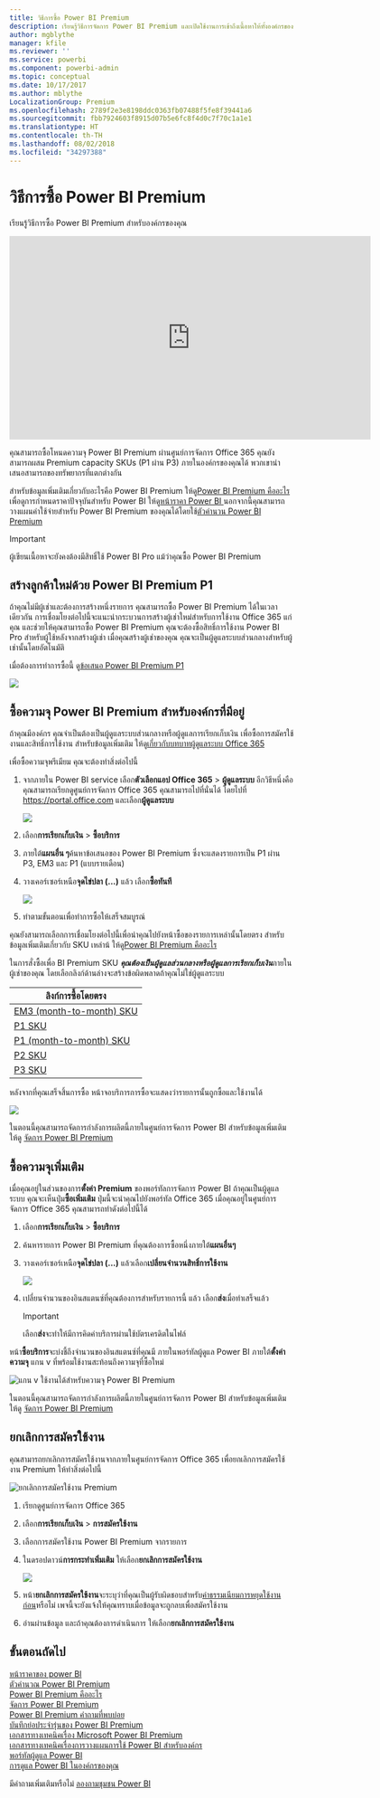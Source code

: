 ```yaml
---
title: วิธีการซื้อ Power BI Premium
description: เรียนรู้วิธีการจัดการ Power BI Premium และเปิดใช้งานการเข้าถึงเนื้อหาให้ทั้งองค์กรของคุณ
author: mgblythe
manager: kfile
ms.reviewer: ''
ms.service: powerbi
ms.component: powerbi-admin
ms.topic: conceptual
ms.date: 10/17/2017
ms.author: mblythe
LocalizationGroup: Premium
ms.openlocfilehash: 2789f2e3e8198ddc0363fb07488f5fe8f39441a6
ms.sourcegitcommit: fbb7924603f8915d07b5e6fc8f4d0c7f70c1a1e1
ms.translationtype: HT
ms.contentlocale: th-TH
ms.lasthandoff: 08/02/2018
ms.locfileid: "34297388"
---
```

# <a name="how-to-purchase-power-bi-premium"></a>วิธีการซื้อ Power BI Premium
เรียนรู้วิธีการซื้อ Power BI Premium สำหรับองค์กรของคุณ

<iframe width="640" height="360" src="https://www.youtube.com/embed/NkvYs5Qp4iA?rel=0&amp;showinfo=0" frameborder="0" allowfullscreen></iframe>

คุณสามารถซื้อโหนดความจุ Power BI Premium ผ่านศูนย์การจัดการ Office 365 คุณยังสามารถผสม Premium capacity SKUs (P1 ผ่าน P3) ภายในองค์กรของคุณได้ พวกเขานำเสนอสามารถของทรัพยากรที่แตกต่างกัน

สำหรับข้อมูลเพิ่มเติมเกี่ยวกับอะไรคือ Power BI Premium ให้ดู[Power BI Premium คืออะไร](service-premium.md) เพื่อดูการกำหนดราคาปัจจุบันสำหรับ Power BI ให้ดู[หน้าราคา Power BI ](https://powerbi.microsoft.com/pricing/) นอกจากนี้คุณสามารถวางแผนค่าใช้จ่ายสำหรับ Power BI Premium ของคุณได้โดยใช้[ตัวคำนวน Power BI Premium](https://powerbi.microsoft.com/calculator/)

> [!IMPORTANT]
> ผู้เขียนเนื้อหาจะยังคงต้องมีสิทธิ์ใช้ Power BI Pro แม้ว่าคุณซื้อ Power BI Premium
> 
> 

## <a name="create-a-new-tenant-with-power-bi-premium-p1"></a>สร้างลูกค้าใหม่ด้วย Power BI Premium P1
ถ้าคุณไม่มีผู้เช่าและต้องการสร้างหนึ่งรายการ คุณสามารถซื้อ Power BI Premium ได้ในเวลาเดียวกัน การเชื่อมโยงต่อไปนี้จะแนะนำกระบวนการสร้างผู้เช่าใหม่สำหรับการใช้งาน Office 365 แก่คุณ และช่วยให้คุณสามารถซื้อ Power BI Premium คุณจะต้องซื้อสิทธิ์การใช้งาน Power BI Pro สำหรับผู้ใช้หลังจากสร้างผู้เช่า เมื่อคุณสร้างผู้เช่าของคุณ คุณจะเป็นผู้ดูแลระบบส่วนกลางสำหรับผู้เช่านั้นโดยอัตโนมัติ

เมื่อต้องการทำการซื้อนี้ ดู[ข้อเสนอ Power BI Premium P1](https://signup.microsoft.com/Signup?OfferId=b3ec5615-cc11-48de-967d-8d79f7cb0af1)

![](media/service-admin-premium-purchase/premium-purchase-with-tenant.png)

## <a name="purchase-a-power-bi-premium-capacity-for-an-existing-organization"></a>ซื้อความจุ Power BI Premium สำหรับองค์กรที่มีอยู่
ถ้าคุณมีองค์กร คุณจำเป็นต้องเป็นผู้ดูแลระบบส่วนกลางหรือผู้ดูแลการเรียกเก็บเงิน เพื่อซื้อการสมัครใช้งานและสิทธิ์การใช้งาน สำหรับข้อมูลเพิ่มเติม ให้ดู[เกี่ยวกับบทบาทผู้ดูแลระบบ Office 365](https://support.office.com/article/About-Office-365-admin-roles-da585eea-f576-4f55-a1e0-87090b6aaa9d)

เพื่อซื้อความจุพรีเมียม คุณจะต้องทำสิ่งต่อไปนี้

1. จากภายใน Power BI service เลือก**ตัวเลือกแอป Office 365** > **ผู้ดูแลระบบ** อีกวิธีหนึ่งคือ คุณสามารถเรียกดูศูนย์การจัดการ Office 365 คุณสามารถไปที่นั่นได้ โดยไปที่ https://portal.office.com และเลือก**ผู้ดูแลระบบ**
   
    ![](media/service-admin-premium-purchase/o365-app-picker.png)
2. เลือก**การเรียกเก็บเงิน** > **ซื้อบริการ**
3. ภายใต้**แผนอื่น ๆ**ค้นหาข้อเสนอของ Power BI Premium ซึ่งจะแสดงรายการเป็น P1 ผ่าน P3, EM3 และ P1 (แบบรายเดือน)
4. วางเคอร์เซอร์เหนือ**จุดไข่ปลา (...)** แล้ว เลือก**ซื้อทันที**
   
    ![](media/service-admin-premium-purchase/premium-purchase.png)
5. ทำตามขั้นตอนเพื่อทำการซื้อให้เสร็จสมบูรณ์

คุณยังสามารถเลือกการเชื่อมโยงต่อไปนี้เพื่อนำคุณไปยังหน้าซื้อของรายการเหล่านั้นโดยตรง สำหรับข้อมูลเพิ่มเติมเกี่ยวกับ SKU เหล่าน้ ให้ดู[Power BI Premium คืออะไร](service-premium.md#premiumskus)

ในการสั่งซื้อเพื่อ BI Premium SKU ***คุณต้องเป็นผู้ดูแลส่วนกลางหรือผู้ดูแลการเรียกเก็บเงิน***ภายในผู้เช่าของคุณ โดยเลือกลิงก์ด้านล่างจะสร้างข้อผิดพลาดถ้าคุณไม่ใช่ผู้ดูแลระบบ

| ลิงก์การซื้อโดยตรง |
| --- |
| [EM3 (month-to-month) SKU](https://portal.office.com/commerce/completeorder.aspx?OfferId=4004702D-749C-4F74-BF47-3048F1833780&adminportal=1) |
| [P1 SKU](https://portal.office.com/commerce/completeorder.aspx?OfferId=b3ec5615-cc11-48de-967d-8d79f7cb0af1&adminportal=1) |
| [P1 (month-to-month) SKU](https://portal.office.com/commerce/completeorder.aspx?OfferId=E4C8EDD3-74A1-4D42-A738-C647972FBE81&adminportal=1) |
| [P2 SKU](https://portal.office.com/commerce/completeorder.aspx?OfferId=062F2AA7-B4BC-4B0E-980F-2072102D8605&adminportal=1) |
| [P3 SKU](https://portal.office.com/commerce/completeorder.aspx?OfferId=40c7d673-375c-42a1-84ca-f993a524fed0&adminportal=1) |

หลังจากที่คุณเสร็จสิ้นการซื้อ หน้าจอบริการการซื้อจะแสดงว่ารายการนั้นถูกซื้อและใช้งานได้

![](media/service-admin-premium-purchase/premium-purchased.png)

ในตอนนี้คุณสามารถจัดการกำลังการผลิตนี้ภายในศูนย์การจัดการ Power BI สำหรับข้อมูลเพิ่มเติม ให้ดู [จัดการ Power BI Premium](service-admin-premium-manage.md)

## <a name="purchase-more-capacities"></a>ซื้อความจุเพิ่มเติม
เมื่อคุณอยู่ในส่วนของการ**ตั้งค่า Premium** ของพอร์ทัลการจัดการ Power BI ถ้าคุณเป็นผู้ดูแลระบบ คุณจะเห็นปุ่ม**ซื้อเพิ่มเติม** ปุ่มนี้จะนำคุณไปยังพอร์ทัล Office 365 เมื่อคุณอยู่ในศูนย์การจัดการ Office 365 คุณสามารถทำดังต่อไปนี้ได้

1. เลือก**การเรียกเก็บเงิน** > **ซื้อบริการ**
2. ค้นหารายการ Power BI Premium ที่คุณต้องการซื้อหนึ่งภายใต้**แผนอื่นๆ**
3. วางเคอร์เซอร์เหนือ**จุดไข่ปลา (...)** แล้วเลือก**เปลี่ยนจำนวนสิทธิ์การใช้งาน**
   
    ![](media/service-admin-premium-purchase/premium-purchase-more.png)
4. เปลี่ยนจำนวนของอินสแตนซ์ที่คุณต้องการสำหรับรายการนี้ แล้ว เลือก**ส่ง**เมื่อทำเสร็จแล้ว
   
   > [!IMPORTANT]
   > เลือก**ส่ง**จะทำให้มีการคิดค่าบริการผ่านใช้บัตรเครดิตในไฟล์
   > 
   > 

หน้า**ซื้อบริการ**จะบ่งชี้ถึงจำนวนของอินสแตนซ์ที่คุณมี ภายในพอร์ทัลผู้ดูแล Power BI ภายใต้**ตั้งค่าความจุ** แกน v ที่พร้อมใช้งานสะท้อนถึงความจุที่ซื้อใหม่

![แกน v ใช้งานได้สำหรับความจุ Power BI Premium](media/service-admin-premium-purchase/premium-capacities.png)

ในตอนนี้คุณสามารถจัดการกำลังการผลิตนี้ภายในศูนย์การจัดการ Power BI สำหรับข้อมูลเพิ่มเติม ให้ดู [จัดการ Power BI Premium](service-admin-premium-manage.md)

## <a name="cancel-your-subscription"></a>ยกเลิกการสมัครใช้งาน
คุณสามารถยกเลิกการสมัครใช้งานจากภายในศูนย์การจัดการ Office 365 เพื่อยกเลิกการสมัครใช้งาน Premium ให้ทำสิ่งต่อไปนี้

![](media/service-admin-premium-purchase/premium-cancel-subscription.png "ยกเลิกการสมัครใช้งาน Premium")

1. เรียกดูศูนย์การจัดการ Office 365
2. เลือก**การเรียกเก็บเงิน** > **การสมัครใช้งาน**
3. เลือกการสมัครใช้งาน Power BI Premium จากรายการ
4. ในดรอปดาวน์**การกระทำเพิ่มเติม** ให้เลือก**ยกเลิกการสมัครใช้งาน**
   
    ![](media/service-admin-premium-purchase/o365-more-actions.png)
5. หน้า**ยกเลิกการสมัครใช้งาน**จะระบุว่าที่คุณเป็นผู้รับผิดชอบสำหรับ[ค่าธรรมเนียมการหยุดใช้งานก่อน](https://support.office.com/article/early-termination-fees-6487d4de-401a-466f-8bc3-c0beb5cc40d3)หรือไม่ เพจนี้จะยังแจ้งให้คุณทราบเมื่อข้อมูลจะถูกลบเพื่อสมัครใช้งาน
6. อ่านผ่านข้อมูล และถ้าคุณต้องการดำเนินการ ให้เลือก**ยกเลิกการสมัครใช้งาน**

## <a name="next-steps"></a>ขั้นตอนถัดไป
[หน้าราคาของ power BI](https://powerbi.microsoft.com/pricing/)  
[ตัวคำนวณ Power BI Premium ](https://powerbi.microsoft.com/calculator/)  
[Power BI Premium คืออะไร](service-premium.md)  
[จัดการ Power BI Premium](service-admin-premium-manage.md)  
[Power BI Premium คำถามที่พบบ่อย](service-premium-faq.md)  
[บันทึกย่อประจำรุ่นของ Power BI Premium](service-premium-release-notes.md)  
[เอกสารทางเทคนิคเรื่อง Microsoft Power BI Premium](https://aka.ms/pbipremiumwhitepaper)  
[เอกสารทางเทคนิคเรื่องการวางแผนการใช้ Power BI สำหรับองค์กร](https://aka.ms/pbienterprisedeploy)  
[พอร์ทัลผู้ดูแล Power BI](service-admin-portal.md)  
[การดูแล Power BI ในองค์กรของคุณ](service-admin-administering-power-bi-in-your-organization.md)  

มีคำถามเพิ่มเติมหรือไม่ [ลองถามชุมชน Power BI](http://community.powerbi.com/)

